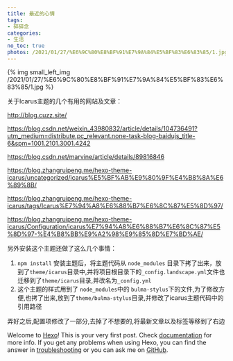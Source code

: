 ```yaml
---
title: 最近的心情
tags:
- 碎碎念
categories:
- 生活
no_toc: true
photos: /2021/01/27/%E6%9C%80%E8%BF%91%E7%9A%84%E5%BF%83%E6%83%85/1.jpg
---
```



{% img small_left_img /2021/01/27/%E6%9C%80%E8%BF%91%E7%9A%84%E5%BF%83%E6%83%85/1.jpg %}

关于Icarus主题的几个有用的网站及文章：

http://blog.cuzz.site/

https://blog.csdn.net/weixin_43980832/article/details/104736491?utm_medium=distribute.pc_relevant.none-task-blog-baidujs_title-6&spm=1001.2101.3001.4242

https://blog.csdn.net/marvine/article/details/89816846

https://blog.zhangruipeng.me/hexo-theme-icarus/uncategorized/icarus%E5%BF%AB%E9%80%9F%E4%B8%8A%E6%89%8B/

https://blog.zhangruipeng.me/hexo-theme-icarus/tags/Icarus%E7%94%A8%E6%88%B7%E6%8C%87%E5%8D%97/

https://blog.zhangruipeng.me/hexo-theme-icarus/Configuration/icarus%E7%94%A8%E6%88%B7%E6%8C%87%E5%8D%97-%E4%B8%BB%E9%A2%98%E9%85%8D%E7%BD%AE/


另外安装这个主题还做了这么几个事情：

1. `npm install` 安装主题后，将主题代码从 `node_modules` 目录下拷了出来，放到了`theme/icarus`目录中,并将项目根目录下的`_config.landscape.yml`文件也迁移到了`theme/icarus`目录,并改名为`_config.yml`
2. 这个主题的样式用到了 `node_modules`中的 `bulma-stylus`下的文件,为了修改方便,也拷了出来,放到了`theme/bulma-stylus`目录,并修改了icarus主题代码中的引用路径

弄好之后,配置项修改了一部分,去掉了不想要的,将最新文章以及标签等移到了右边


Welcome to [Hexo](https://hexo.io/)! This is your very first post. Check [documentation](https://hexo.io/docs/) for more info. If you get any problems when using Hexo, you can find the answer in [troubleshooting](https://hexo.io/docs/troubleshooting.html) or you can ask me on [GitHub](https://github.com/hexojs/hexo/issues).